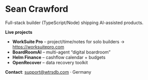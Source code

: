 # Sean Crawford
Full-stack builder (TypeScript/Node) shipping AI-assisted products.

**Live projects**
- **WorkSuite Pro** – project/time/notes for solo builders → https://worksuitepro.com
- **BoardRoomAI** – multi-agent “digital boardroom”
- **Helm Finance** – cashflow calendar + budgets
- **OpenRecover** – data recovery toolkit

**Contact**: support@wtrsdb.com · Germany
